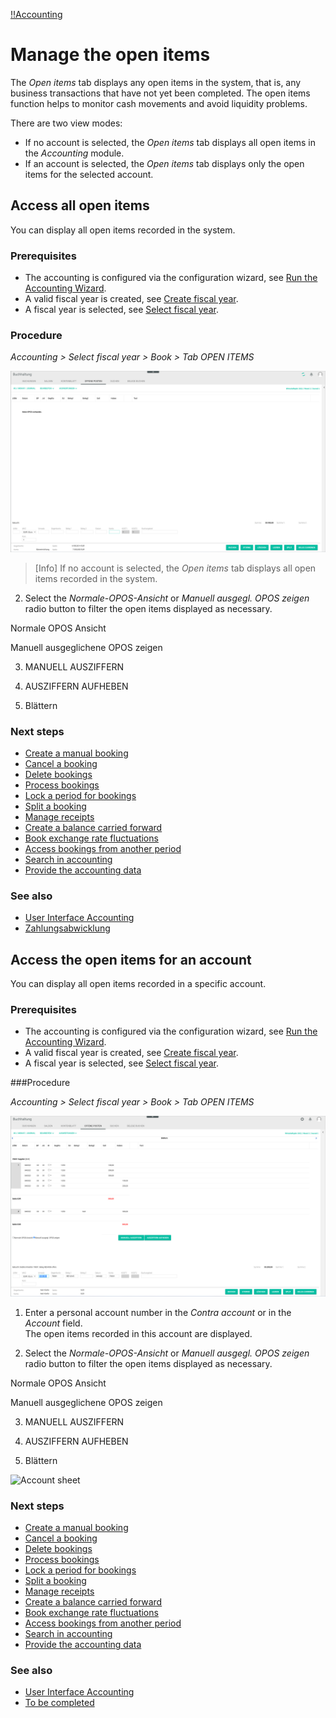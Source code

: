[!!Accounting](Actindo/Accounting)

# Manage the open items

The *Open items* tab displays any open items in the system, that is, any business transactions that have not yet been completed. The open items function helps to monitor cash movements and avoid liquidity problems.

There are two view modes:

- If no account is selected, the *Open items* tab displays all open items in the *Accounting* module.
- If an account is selected, the *Open items* tab displays only the open items for the selected account.

## Access all open items

You can display all open items recorded in the system.

### Prerequisites

- The accounting is configured via the configuration wizard, see [Run the Accounting Wizard](01_RunAccountingWizard.md).
- A valid fiscal year is created, see [Create fiscal year](04_ManageFiscalYear.md#create-a-fiscal-year).
- A fiscal year is selected, see [Select fiscal year](01_SelectFiscalYear.md).

### Procedure

*Accounting > Select fiscal year > Book > Tab OPEN ITEMS*

![Open items - no account selected](/Assets/Screenshots/Accounting/Book/OpenItems/OpenItems_no_OPOS.png "[Open items - no account selected]")

[comment]: <> (New screenshots to be done when demo data are uploaded)

> [Info] If no account is selected, the *Open items* tab displays all open items recorded in the system.


2. Select the *Normale-OPOS-Ansicht* or *Manuell ausgegl. OPOS zeigen* radio button to filter the open items displayed as necessary.

Normale OPOS Ansicht

Manuell ausgeglichene OPOS zeigen

3. MANUELL AUSZIFFERN

4. AUSZIFFERN AUFHEBEN

5. Blättern



### Next steps

  - [Create a manual booking](04_CreatedManualBooking)
  - [Cancel a booking](05_CancelBooking)
  - [Delete bookings](06_DeleteBookings)
  - [Process bookings](07_ProcessBookings)
  - [Lock a period for bookings](08_LockPeriodBookings)
  - [Split a booking](09_SplitBooking)
  - [Manage receipts](10_ManageReceipts)
  - [Create a balance carried forward](11_CreateBalanceCarriedForward)
  - [Book exchange rate fluctuations](12_BookExchangeRateFluctuations)
  - [Access bookings from another period](13_AccessBookingsAnotherPeriod)
  - [Search in accounting](14_SearchAccounting)
  - [Provide the accounting data](15_ProviceAccountingData)

### See also

  - [User Interface Accounting](/Accounting/UserInterface/00_UserInterface.md)
  - [Zahlungsabwicklung](#to_be_completed)


## Access the open items for an account

You can display all open items recorded in a specific account.

### Prerequisites

- The accounting is configured via the configuration wizard, see [Run the Accounting Wizard](01_RunAccountingWizard.md).
- A valid fiscal year is created, see [Create fiscal year](04_ManageFiscalYear.md#create-a-fiscal-year).
- A fiscal year is selected, see [Select fiscal year](01_SelectFiscalYear.md).

###Procedure

*Accounting > Select fiscal year > Book > Tab OPEN ITEMS*

![Open items - no account selected](/Assets/Screenshots/Accounting/Book/OpenItems/OpenItens_AccountSelected.png "[Open items - no account selected]")


1. Enter a personal account number in the *Contra account* or in the *Account* field.  
The open items recorded in this account are displayed.

2. Select the *Normale-OPOS-Ansicht* or *Manuell ausgegl. OPOS zeigen* radio button to filter the open items displayed as necessary.

Normale OPOS Ansicht

Manuell ausgeglichene OPOS zeigen

3. MANUELL AUSZIFFERN

4. AUSZIFFERN AUFHEBEN

5. Blättern

  ![Account sheet](/Assets/Screenshots/Accounting/Book/AccountSheet/.png "[Account sheet]")


### Next steps

  - [Create a manual booking](04_CreatedManualBooking)
  - [Cancel a booking](05_CancelBooking)
  - [Delete bookings](06_DeleteBookings)
  - [Process bookings](07_ProcessBookings)
  - [Lock a period for bookings](08_LockPeriodBookings)
  - [Split a booking](09_SplitBooking)
  - [Manage receipts](10_ManageReceipts)
  - [Create a balance carried forward](11_CreateBalanceCarriedForward)
  - [Book exchange rate fluctuations](12_BookExchangeRateFluctuations)
  - [Access bookings from another period](13_AccessBookingsAnotherPeriod)
  - [Search in accounting](14_SearchAccounting)
  - [Provide the accounting data](15_ProviceAccountingData)

### See also

  - [User Interface Accounting](/Accounting/UserInterface/00_UserInterface.md)
  - [To be completed](#to_be_completed)
